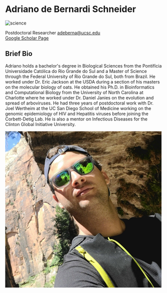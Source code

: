 # Adriano de Bernardi Schneider
![science](https://img.shields.io/badge/FileType-.mat-blue)

Postdoctoral Researcher
adeberna@ucsc.edu   
[Google Scholar Page](https://scholar.google.com/citations?user=bZOyZ9cAAAAJ&hl=en)  

## Brief Bio
Adriano holds a bachelor's degree in Biological Sciences from the Pontifícia Universidade Católica do Rio Grande do Sul and a Master of Science through the Federal University of Rio Grande do Sul, both from Brazil. He worked under Dr. Eric Jackson at the USDA during a section of his masters on the molecular biology of oats. He obtained his Ph.D. in Bioinformatics and Computational Biology from the University of North Carolina at Charlotte where he worked under Dr. Daniel Janies on the evolution and spread of arboviruses. He had three years of postdoctoral work with Dr. Joel Wertheim at the UC San Diego School of Medicine working on the genomic epidemiology of HIV and Hepatitis viruses before joining the Corbett-Detig Lab. He is also a mentor on Infectious Diseases for the Clinton Global Initiative University. 

<img src='adriano.jpg' alt='russ' width='500'/>
